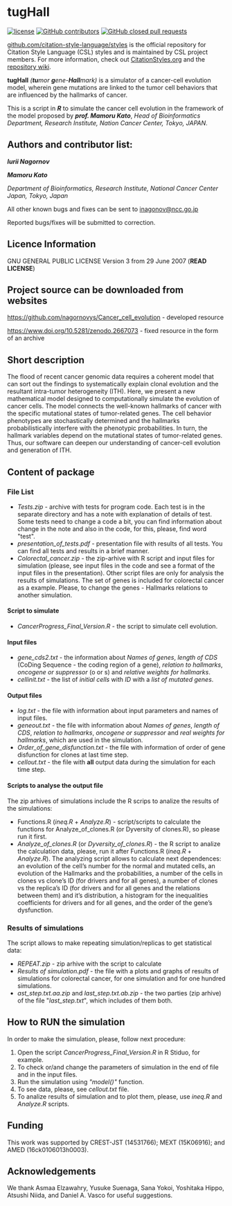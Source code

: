 tugHall
====================

[![license](https://img.shields.io/badge/license-CC%20BY%20SA%203.0-blue.svg)](https://github.com/nagornovys/Cancer_cell_evolution#licensing)
[![GitHub contributors](https://img.shields.io/github/contributors/nagornovys/Cancer_cell_evolution.svg)](https://github.com/nagornovys/Cancer_cell_evolution/graphs/contributors)
[![GitHub closed pull requests](https://img.shields.io/github/issues-pr-closed/nagornovys/Cancer_cell_evolution.svg)](https://github.com/nagornovys/Cancer_cell_evolution/pulls?q=is%3Apr+is%3Aclosed)

[github.com/citation-style-language/styles](https://github.com/citation-style-language/styles) is the official repository for Citation Style Language (CSL) styles and is maintained by CSL project members.
For more information, check out [CitationStyles.org](http://citationstyles.org/) and the [repository wiki](https://github.com/citation-style-language/styles/wiki).


**tugHall** _(**tu**mor **g**ene-**Hall**mark)_ is a simulator of a cancer-cell evolution model, wherein gene mutations are linked to the tumor cell behaviors that are influenced by the hallmarks of cancer.

This is a script in _**R**_ to simulate the cancer cell evolution in the framework of the model proposed by _**prof. Mamoru Kato**_, 
_Head of Bioinformatics Department, Research Institute, Nation Cancer Center, Tokyo, JAPAN_.

Authors and contributor list: 
--- 
_**Iurii Nagornov**_ 

_**Mamoru Kato**_

_Department of Bioinformatics, Research Institute, National Cancer Center Japan, Tokyo, Japan_

All other known bugs and fixes can be sent to inagonov@ncc.go.jp

Reported bugs/fixes will be submitted to correction.

Licence Information
---
GNU GENERAL PUBLIC LICENSE Version 3 from 29 June 2007 (**READ LICENSE**)

Project source can be downloaded from websites  
--- 
https://github.com/nagornovys/Cancer_cell_evolution  -  developed resource

https://www.doi.org/10.5281/zenodo.2667073  -  fixed resource in the form of an archive

Short description
---
The flood of recent cancer genomic data requires a coherent model that can sort out the findings to systematically explain clonal evolution and the resultant intra-tumor heterogeneity (ITH). Here, we present a new mathematical model designed to computationally simulate the evolution of cancer cells. The model connects the well-known hallmarks of cancer with the specific mutational states of tumor-related genes. The cell behavior phenotypes are stochastically determined and the hallmarks probabilistically interfere with the phenotypic probabilities. In turn, the hallmark variables depend on the mutational states of tumor-related genes. Thus, our software can deepen our understanding of cancer-cell evolution and generation of ITH.

Content of package
---
### File List

* _Tests.zip_ - archive with tests for program code. Each test is in the separate directory and has a note with explanation of details of test. Some tests need to change a code a bit, you can find information about change in the note and also in the code, for this, please, find word "test".
* _presentation_of_tests.pdf_ - presentation file with results of all tests. You can find all tests and results in a brief manner.
* _Colorectal_cancer.zip_ - the zip-arhive with R script and input files for simulation (please, see input files in the code and see a format of the input files in the presentation). Other script files are only for analysis the results of simulations. The set of genes is included for colorectal cancer as a example. Please, to change the genes - Hallmarks relations to another simulation.

#### Script to simulate
* _CancerProgress_Final_Version.R_ - the script to simulate cell evolution.

#### Input files
* _gene_cds2.txt_ - the information about _Names of genes_, _length of CDS_ (CoDing Sequence - the coding region of a gene), _relation to hallmarks_, _oncogene or suppressor_ (o or s) and _relative weights for hallmarks_.
* _cellinit.txt_ - the list of _initial cells_ with _ID_ with a _list of mutated genes_. 

#### Output files
* _log.txt_ - the file with information about input parameters and names of input files.
* _geneout.txt_ - the file with information about _Names of genes_, _length of CDS_, _relation to hallmarks_, _oncogene or suppressor_ and _real weights for hallmarks_, which are used in the simulation.
* _Order_of_gene_disfunction.txt_ - the file with information of order of gene disfunction for clones at last time step.
* _cellout.txt_ - the file with **all** output data during the simulation for each time step.

#### Scripts to analyse the output file
The zip arhives of simulations include the R scrips to analize the results of the simulations:
* Functions.R (_ineq.R_ + _Analyze.R_) - script/scripts to calculate the functions for Analyze_of_clones.R (or Dyversity of clones.R), so please run it first.
* _Analyze_of_clones.R_ (or _Dyversity_of_clones.R_) - the R script to analize the calculation data, please, run it after Functions.R (_ineq.R_ + _Analyze.R_). The analyzing script allows to calculate next dependences: an evolution of the cell’s number for the normal and mutated cells, an evolution of the Hallmarks and the probabilities, a number of the cells in clones vs clone’s ID (for drivers and for all genes), a number of clones vs the replica’s ID (for drivers and for all genes and the relations between them) and it’s distribution, a histogram for the inequalities coefficients for drivers and for all genes, and the order of the gene’s dysfunction.

### Results of simulations
The script allows to make repeating simulation/replicas to get statistical data:
* _REPEAT.zip_ - zip arhive with the script to calculate
* _Results of simulation.pdf_ - the file with a plots and graphs of results of simulations for colorectal cancer, for one simulation and for one hundred simulations.
* _ast_step.txt.aa.zip_ and _last_step.txt.ab.zip_ - the two parties (zip arhive) of the file "_last_step.txt_", which includes of them both.

How to RUN the simulation
--
In order to make the simulation, please, follow next procedure:

1. Open the script _CancerProgress_Final_Version.R_ in R Stiduo, for example.
2. To check or/and change the parameters of simulation in the end of file and in the input files.
3. Run the simulation using _"model()"_ function. 
4. To see data, please, see _cellout.txt_ file. 
5. To analize results of simulation and to plot them, please, use _ineq.R_ and _Analyze.R_ scripts.


Funding
---
This work was supported by CREST-JST (14531766); MEXT (15K06916); and AMED (16ck0106013h0003).

Acknowledgements
---
We thank Asmaa Elzawahry, Yusuke Suenaga, Sana Yokoi, Yoshitaka Hippo, Atsushi Niida, and Daniel A. Vasco for useful suggestions.
